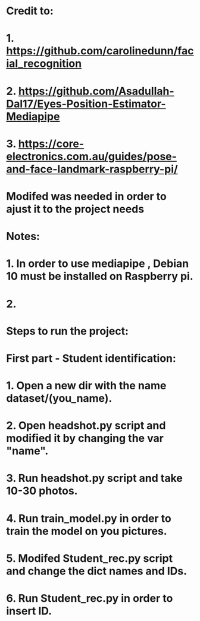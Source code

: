 # Credit to:
# 1. https://github.com/carolinedunn/facial_recognition
# 2. https://github.com/Asadullah-Dal17/Eyes-Position-Estimator-Mediapipe
# 3. https://core-electronics.com.au/guides/pose-and-face-landmark-raspberry-pi/
# Modifed was needed in order to ajust it to the project needs

# Notes:
# 1. In order to use mediapipe , Debian 10 must be installed on Raspberry pi.
# 2.  

# Steps to run the project:
#   First part - Student identification:

#       1. Open a new dir with the name dataset/(you_name).
#       2. Open headshot.py script and modified it by changing the var "name".
#       3. Run headshot.py script and take 10-30 photos.
#       4. Run train_model.py in order to train the model on you pictures.
#       5. Modifed Student_rec.py script and change the dict names and IDs.
#       6. Run Student_rec.py in order to insert ID.
